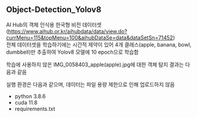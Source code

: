 ## Object-Detection_Yolov8

AI Hub의 객체 인식용 한국형 비전 데이터셋  
(https://www.aihub.or.kr/aihubdata/data/view.do?currMenu=115&topMenu=100&aihubDataSe=data&dataSetSn=71452)  
전체 데이터셋을 학습하기에는 시간적 제약이 있어 4개 클래스(apple, banana, bowl, dumbbell)만 추출하여 Yolov8 모델에 10 epoch으로 학습함    

학습에 사용하지 않은 IMG_0058403_apple(apple).jpg에 대한 객체 탐지 결과는 다음과 같음  



실행 환경은 다음과 같으며, 데이터는 파일 용량 제한으로 인해 업로드하지 않음
- python 3.8.6  
- cuda 11.8  
- requirements.txt
